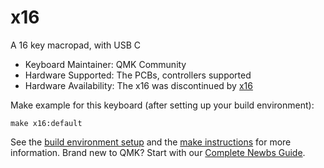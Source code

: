 # x16

A 16 key macropad, with USB C

* Keyboard Maintainer: QMK Community
* Hardware Supported: The PCBs, controllers supported
* Hardware Availability: The x16 was discontinued by [x16](https://yinxianwei.github.io/x16/)

Make example for this keyboard (after setting up your build environment):

    make x16:default

See the [build environment setup](https://docs.qmk.fm/#/getting_started_build_tools) and the [make instructions](https://docs.qmk.fm/#/getting_started_make_guide) for more information. Brand new to QMK? Start with our [Complete Newbs Guide](https://docs.qmk.fm/#/newbs).
